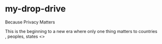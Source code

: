 # my-drop-drive
Because Privacy Matters

This is the beginning to a new era where only one thing matters to countries , peoples, states <>
